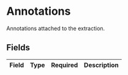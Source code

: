 # Annotations

Annotations attached to the extraction.


## Fields

| Field       | Type        | Required    | Description |
| ----------- | ----------- | ----------- | ----------- |